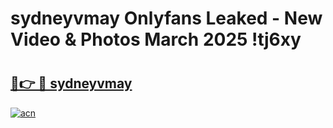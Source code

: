 # sydneyvmay Onlyfans Leaked - New Video & Photos March 2025 !tj6xy

# <h2><a href="https://065oh3.iuczelnia.edu.pl?title=sydneyvmay&ref=tj6xy">🔗👉 🔴 sydneyvmay</a></h2>

[![acn](https://github.com/user-attachments/assets/0f9c940e-d8b0-45ae-aac7-cd30a18b3e1c)](https://065oh3.iuczelnia.edu.pl?title=sydneyvmay&ref=tj6xy)

